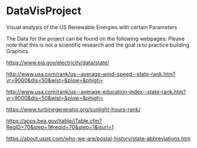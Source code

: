 # DataVisProject
Visual analysis of the US Renewable Energies with certain Parameters


The Data for the project can be found on the following webpages:
Please note that this is not a scientific research and the goal is to practice building Graphics.

<https://www.eia.gov/electricity/data/state/>

<http://www.usa.com/rank/us--average-wind-speed--state-rank.htm?yr=9000&dis=50&wist=&plow=&phigh=>

<http://www.usa.com/rank/us--average-education-index--state-rank.htm?yr=9000&dis=50&wist=&plow=&phigh=> 

<https://www.turbinegenerator.org/sunlight-hours-rank/>

<https://apps.bea.gov/itable/iTable.cfm?ReqID=70&step=1#reqid=70&step=1&isuri=1>

<https://about.usps.com/who-we-are/postal-history/state-abbreviations.htm> 

